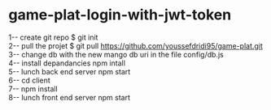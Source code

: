  # game-plat-login-with-jwt-token
1-- create git repo  $ git init  <br>
2-- pull the projet $ git pull https://github.com/youssefdridi95/game-plat.git <br>
3-- change db with the new mango db uri in the file config/db.js <br>
4-- install depandancies npm intall <br>
5-- lunch back end server npm start <br>
6-- cd client <br>
7-- npm install <br>
8-- lunch front end server npm start <br>
